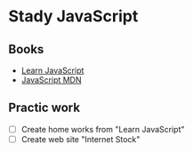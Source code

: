 # Stady JavaScript #

## Books ##
* [Learn JavaScript](https://learn.javascript.ru/)
* [JavaScript MDN](https://developer.mozilla.org/uk/docs/Web/JavaScript)

## Practic work ##
- [ ] Create home works from "Learn JavaScript"
- [ ] Create web site "Internet Stock"